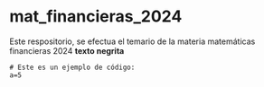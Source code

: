 # mat_financieras_2024
Este respositorio, se efectua el temario de la materia matemáticas financieras 2024
**texto negrita**
```
# Este es un ejemplo de código:
a=5


```

